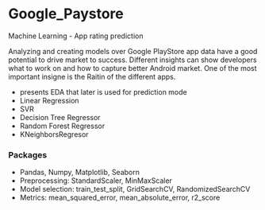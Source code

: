 # Google_Paystore
Machine Learning - App rating prediction 


Analyzing and creating models over Google PlayStore app data have a good potential to drive market to success. Different insights can show developers what to work on and how to capture better Android market. One of the most important insigne is the Raitin of the different apps.

- presents EDA that later is used for prediction mode
- Linear Regression
- SVR
- Decision Tree Regressor
- Random Forest Regressor
- KNeighborsRegresor


### Packages ###
  - Pandas, Numpy, Matplotlib, Seaborn
  -  Preprocessing: StandardScaler, MinMaxScaler
  -  Model selection: train_test_split, GridSearchCV, RandomizedSearchCV
  -  Metrics: mean_squared_error, mean_absolute_error, r2_score 
